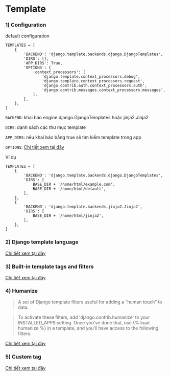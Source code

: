 # Template

### 1) Configuration
default configuration

```
TEMPLATES = [
    {
        'BACKEND': 'django.template.backends.django.DjangoTemplates',
        'DIRS': [],
        'APP_DIRS': True,
        'OPTIONS': {
            'context_processors': [
                'django.template.context_processors.debug',
                'django.template.context_processors.request',
                'django.contrib.auth.context_processors.auth',
                'django.contrib.messages.context_processors.messages',
            ],
        },
    },
]
```
    
`BACKEND`: khai báo engine django.DjangoTemplates hoặc jinja2.Jinja2

`DIRS`: danh sách các thư mục template

`APP_DIRS`: nếu khai báo bằng true sẽ tìm kiếm template trong app

`OPTIONS`: <a href='https://docs.djangoproject.com/en/2.1/ref/templates/api/#built-in-template-context-processors' target='_blank'>
Chi tiết xem tại đây</a>

Ví dụ
```
TEMPLATES = [
    {
        'BACKEND': 'django.template.backends.django.DjangoTemplates',
        'DIRS': [
            BASE_DIR + '/home/html/example.com',
            BASE_DIR + '/home/html/default',
        ],
    },
    {
        'BACKEND': 'django.template.backends.jinja2.Jinja2',
        'DIRS': [
            BASE_DIR + '/home/html/jinja2',
        ],
    },
]
``` 

### 2) Django template language
<a href='https://docs.djangoproject.com/en/2.1/ref/templates/language/' target='_blank'>Chi tiết xem tại đây</a>

### 3) Built-in template tags and filters
<a href='https://docs.djangoproject.com/en/2.1/ref/templates/builtins/#ref-templates-builtins-tags' target='_blank'>
Chi tiết xem tại đây</a>

### 4) Humanize
> A set of Django template filters useful for adding a “human touch” to data.

> To activate these filters, add 'django.contrib.humanize' to your INSTALLED_APPS setting. 
Once you’ve done that, use {% load humanize %} in a template, and you’ll have access to the following filters.

<a href='https://docs.djangoproject.com/en/2.1/ref/contrib/humanize/' target='_blank'>Chi tiết xem tại đây</a>

### 5) Custom tag
<a href='https://docs.djangoproject.com/en/2.1/howto/custom-template-tags/' target='_blank'>Chi tiết xem tại đây</a>


